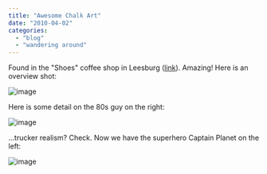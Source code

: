 ```yaml
---
title: "Awesome Chalk Art"
date: "2010-04-02"
categories: 
  - "blog"
  - "wandering around"
---
```

Found in the "Shoes" coffee shop in Leesburg (<a href="http://www.shoescupandcorkclub.com/">link</a>). Amazing! Here is an overview shot:

<img style="display: block; margin-right: auto; margin-left: auto;" src="/uploads/2010/04/wpid-2010-04-02-13.54.56.jpg" alt="image" />

Here is some detail on the 80s guy on the right:

<img style="display: block; margin-right: auto; margin-left: auto;" src="/uploads/2010/04/wpid-2010-04-02-13.55.15.jpg" alt="image" />

...trucker realism? Check. Now we have the superhero Captain Planet on the left:

<img style="display: block; margin-right: auto; margin-left: auto;" src="/uploads/2010/04/wpid-2010-04-02-13.55.28.jpg" alt="image" />

